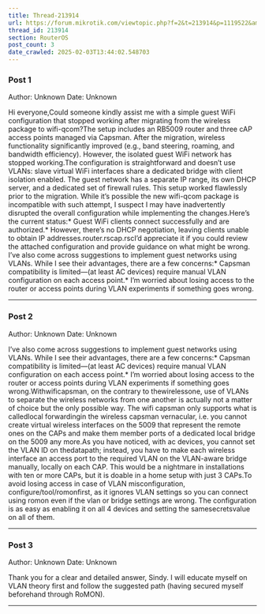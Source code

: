 ```yaml
---
title: Thread-213914
url: https://forum.mikrotik.com/viewtopic.php?f=2&t=213914&p=1119522&amp;sid=49f92a630bc7970d8ca50523be880e8f#p1119522
thread_id: 213914
section: RouterOS
post_count: 3
date_crawled: 2025-02-03T13:44:02.548703
---
```


### Post 1
Author: Unknown
Date: Unknown

Hi everyone,Could someone kindly assist me with a simple guest WiFi configuration that stopped working after migrating from the wireless package to wifi-qcom?The setup includes an RB5009 router and three cAP access points managed via Capsman. After the migration, wireless functionality significantly improved (e.g., band steering, roaming, and bandwidth efficiency). However, the isolated guest WiFi network has stopped working.The configuration is straightforward and doesn’t use VLANs: slave virtual WiFi interfaces share a dedicated bridge with client isolation enabled. The guest network has a separate IP range, its own DHCP server, and a dedicated set of firewall rules. This setup worked flawlessly prior to the migration. While it’s possible the new wifi-qcom package is incompatible with such attempt, I suspect I may have inadvertently disrupted the overall configuration while implementing the changes.Here’s the current status:* Guest WiFi clients connect successfully and are authorized.* However, there’s no DHCP negotiation, leaving clients unable to obtain IP addresses.router.rscap.rscI’d appreciate it if you could review the attached configuration and provide guidance on what might be wrong. I’ve also come across suggestions to implement guest networks using VLANs. While I see their advantages, there are a few concerns:* Capsman compatibility is limited—(at least AC devices) require manual VLAN configuration on each access point.* I’m worried about losing access to the router or access points during VLAN experiments if something goes wrong.

---
### Post 2
Author: Unknown
Date: Unknown

I’ve also come across suggestions to implement guest networks using VLANs. While I see their advantages, there are a few concerns:* Capsman compatibility is limited—(at least AC devices) require manual VLAN configuration on each access point.* I’m worried about losing access to the router or access points during VLAN experiments if something goes wrong.Withwificapsman, on the contrary to thewirelessone, use of VLANs to separate the wireless networks from one another is actually not a matter of choice but the only possible way. The wifi capsman only supports what is calledlocal forwardingin the wireless capsman vernacular, i.e. you cannot create virtual wireless interfaces on the 5009 that represent the remote ones on the CAPs and make them member ports of a dedicated local bridge on the 5009 any more.As you have noticed, with ac devices, you cannot set the VLAN ID on thedatapath; instead, you have to make each wireless interface an access port to the required VLAN on the VLAN-aware bridge manually, locally on each CAP. This would be a nightmare in installations with ten or more CAPs, but it is doable in a home setup with just 3 CAPs.To avoid losing access in case of VLAN misconfiguration, configure/tool/romonfirst, as it ignores VLAN settings so you can connect using romon even if the vlan or bridge settings are wrong. The configuration is as easy as enabling it on all 4 devices and setting the samesecretsvalue on all of them.

---
### Post 3
Author: Unknown
Date: Unknown

Thank you for a clear and detailed answer, Sindy. I will educate myself on VLAN theory first and follow the suggested path (having secured myself beforehand through RoMON).

---
